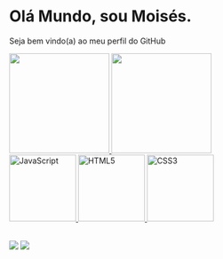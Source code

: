 # Olá Mundo, sou Moisés. 

Seja bem vindo(a) ao meu perfil do GitHub

<table>
  <a href="https://github.com/moises358">
  <img height="180em" src="https://github-readme-stats.vercel.app/api?username=moises358&show_icons=true&theme=tokyonight&include_all_commits=true&count_private=true"/>
  <img height="180em" src="https://github-readme-stats.vercel.app/api/top-langs/?username=moises358&layout=compact&langs_count=6&theme=tokyonight"/>
    <br>
  <img src="https://static.vecteezy.com/system/resources/previews/027/127/560/non_2x/javascript-logo-javascript-icon-transparent-free-png.png" width="120" alt="JavaScript">
  <img src="https://img.icons8.com/color/2x/html-5.png" width="120" alt="HTML5">
  <img src="https://img.icons8.com/color/2x/css3.png" width="120" alt="CSS3">
  
</table>

<div> 
  <a href = "mailto: moisesantunes.dev@gmail.com.br"><img src="https://img.shields.io/badge/-Gmail-%23333?style=for-the-badge&logo=gmail&logoColor=white" target="_blank"></a>
  <a href="https://www.linkedin.com/in/moises-antunes/" target="_blank"><img src="https://img.shields.io/badge/-LinkedIn-%230077B5?style=for-the-badge&logo=linkedin&logoColor=white" target="_blank"></a> 
</div>
